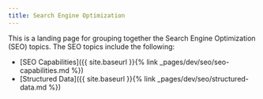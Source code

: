 ```yaml
---
title: Search Engine Optimization
---
```


This is a landing page for grouping together the Search Engine Optimization (SEO) topics. The SEO topics include the following:

- [SEO Capabilities]({{ site.baseurl }}{% link _pages/dev/seo/seo-capabilities.md %})
- [Structured Data]({{ site.baseurl }}{% link _pages/dev/seo/structured-data.md %})
